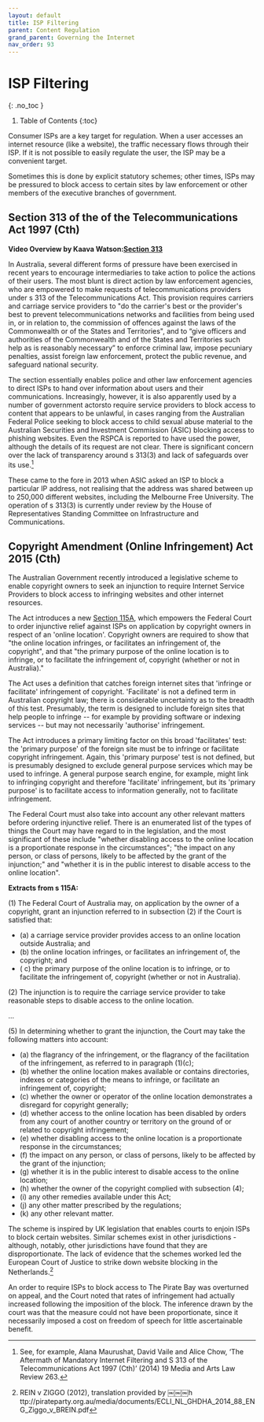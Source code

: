 ```yaml
---
layout: default
title: ISP Filtering
parent: Content Regulation
grand_parent: Governing the Internet
nav_order: 93
---
```


# ISP Filtering
{: .no_toc }

1. Table of Contents
{:toc}

Consumer ISPs are a key target for regulation. When a user accesses an internet resource (like a website), the traffic necessary flows through their ISP. If it is not possible to easily regulate the user, the ISP may be a convenient target.

Sometimes this is done by explicit statutory schemes; other times, ISPs may be pressured to block access to certain sites by law enforcement or other members of the executive branches of government.

## Section 313 of the of the Telecommunications Act 1997 (Cth)

**Video Overview by Kaava Watson:[Section 313](https://www.youtube.com/watch?v=DgSMz2GRVB4)**

In Australia, several different forms of pressure have been exercised in recent years to encourage intermediaries to take action to police the actions of their users. The most blunt is direct action by law enforcement agencies, who are empowered to make requests of telecommunications providers under s 313 of the Telecommunications Act.  This provision requires carriers and carriage service providers to "do the carrier's best or the provider's best to prevent telecommunications networks and facilities from being used in, or in relation to, the commission of offences against the laws of the Commonwealth or of the States and Territories", and to
 “give officers and authorities of the Commonwealth and of the States and Territories such help as is reasonably necessary” to enforce criminal law, impose pecuniary penalties, assist foreign law enforcement, protect the public revenue, and safeguard national security.

The section essentially enables police and other law enforcement agencies to direct ISPs to hand over information about users and their communications. Increasingly, however, it is also apparently used by a number of government actorsto require service providers to block access to content that appears to be unlawful, in cases ranging from the Australian Federal Police seeking to block access to child sexual abuse material to the Australian Securities and Investment Commission (ASIC) blocking access to phishing websites. Even the RSPCA is reported to have used the power, although the details of its request are not clear. There is significant concern over the lack of transparency around s 313(3) and lack of safeguards over its use.[^AUTOREPLACEDSeeforexampleAlanaMaurushatDavidVaileandAliceChowTheAftermathofMandatoryInternetFilteringandS313oftheTelecommunicationsAct1997Cth201419MediaandArtsLawReview263AUTOREPLACED]

[^AUTOREPLACEDSeeforexampleAlanaMaurushatDavidVaileandAliceChowTheAftermathofMandatoryInternetFilteringandS313oftheTelecommunicationsAct1997Cth201419MediaandArtsLawReview263AUTOREPLACED]: See, for example, Alana Maurushat, David Vaile and Alice Chow, ‘The Aftermath of Mandatory Internet Filtering and S 313 of the Telecommunications Act 1997 (Cth)’ (2014) 19 Media and Arts Law Review 263.

 These came to the fore in 2013 when ASIC asked an ISP to block a particular IP address, not realising that the address was shared between up to 250,000 different websites, including the Melbourne Free University. The operation of s 313(3) is currently under review by the House of Representatives Standing Committee on Infrastructure and Communications.

## Copyright Amendment (Online Infringement) Act 2015 (Cth)

The Australian Government recently introduced a legislative scheme to enable copyright owners to seek an injunction to require Internet Service Providers to block access to infringing websites and other internet resources.

The Act introduces a new [Section 115A](http://www.austlii.edu.au/au/legis/cth/consol_act/ca1968133/s115a.html), which empowers the Federal Court to order injunctive relief against ISPs on application by copyright owners in respect of an 'online location'. Copyright owners are required to show that "the online location infringes, or facilitates an infringement of, the copyright", and that "the primary purpose of the online location is to infringe, or to facilitate the infringement of, copyright (whether or not in Australia)."

The Act uses a definition that catches foreign internet sites that 'infringe or facilitate' infringement of copyright. 'Facilitate' is not a defined term in Australian copyright law; there is considerable uncertainty as to the breadth of this test. Presumably, the term is designed to include foreign sites that help people to infringe -- for example by providing software or indexing services -- but may not necessarily 'authorise' infringement.

The Act introduces a primary limiting factor on this broad 'facilitates' test: the 'primary purpose' of the foreign site must be to infringe or facilitate copyright infringement. Again, this 'primary purpose' test is not defined, but is presumably designed to exclude general purpose services which may be used to infringe. A general purpose search engine, for example, might link to infringing copyright and therefore 'facilitate' infringement, but its 'primary purpose' is to facilitate access to information generally, not to facilitate infringement.

The Federal Court must also take into account any other relevant matters before ordering injunctive relief. There is an enumerated list of the types of things the Court may have regard to in the legislation, and the most significant of these include "whether disabling access to the online location is a proportionate response in the circumstances"; "the impact on any person, or class of persons, likely to be affected by the grant of the injunction;" and "whether it is in the public interest to disable access to the online location".


**Extracts from s 115A:**

(1)  The Federal Court of Australia may, on application by the owner of a copyright, grant an injunction referred to in subsection (2) if the Court is satisfied that:
  * (a)  a carriage service provider provides access to an online location outside Australia; and
  * (b)  the online location infringes, or facilitates an infringement of, the copyright; and
  * ( c)  the primary purpose of the online location is to infringe, or to facilitate the infringement of, copyright (whether or not in Australia).

(2)  The injunction is to require the carriage service provider to take reasonable steps to disable access to the online location.

...

 (5)  In determining whether to grant the injunction, the Court may take the following matters into account:

  * (a)  the flagrancy of the infringement, or the flagrancy of the facilitation of the infringement, as referred to in paragraph (1)(c);
  * (b)  whether the online location makes available or contains directories, indexes or categories of the means to infringe, or facilitate an infringement of, copyright;
  * (c)  whether the owner or operator of the online location demonstrates a disregard for copyright generally;
  * (d)  whether access to the online location has been disabled by orders from any court of another country or territory on the ground of or related to copyright infringement;
  * (e)  whether disabling access to the online location is a proportionate response in the circumstances;
  * (f)  the impact on any person, or class of persons, likely to be affected by the grant of the injunction;
  * (g)  whether it is in the public interest to disable access to the online location;
  * (h)  whether the owner of the copyright complied with subsection (4);
  * (i)  any other remedies available under this Act;
  * (j)  any other matter prescribed by the regulations;
  * (k)  any other relevant matter.




The scheme is inspired by UK legislation that enables courts to enjoin ISPs to block certain websites. Similar schemes exist in other jurisdictions - although, notably, other jurisdictions have found that they are disproportionate. The lack of evidence that the schemes worked led the European Court of Justice to strike down website blocking in the Netherlands.[^AUTOREPLACEDREINvZIGGO2012translationprovidedbyhttppiratepartyorgaumediadocumentsECLI_NL_GHDHA_2014_88_ENG_Ziggo_v_BREINpdfAUTOREPLACED]

[^AUTOREPLACEDREINvZIGGO2012translationprovidedbyhttppiratepartyorgaumediadocumentsECLI_NL_GHDHA_2014_88_ENG_Ziggo_v_BREINpdfAUTOREPLACED]: ​REIN v ZIGGO (​2012), translation provided by ￼￼￼h​ttp://pirateparty.org.au/media/documents/ECLI_NL_GHDHA_2014_88_ENG_Ziggo_v_BREIN.pdf

 An order to require ISPs to block access to The Pirate Bay was overturned on appeal, and the Court noted that rates of infringement had actually increased following the imposition of the block. The inference drawn by the court was that the measure could not have been proportionate, since it necessarily imposed a cost on freedom of speech for little ascertainable benefit.

